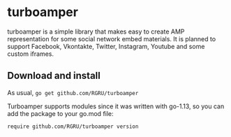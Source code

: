 # turboamper

turboamper is a simple library that makes easy to create AMP representation for some social network embed materials.
It is planned to support Facebook, Vkontakte, Twitter, Instagram, Youtube and some custom iframes.

## Download and install

As usual, ```go get github.com/RGRU/turboamper```

Turboamper supports modules since it was written with go-1.13, so you can add the package to your go.mod file:

```require github.com/RGRU/turboamper version```
